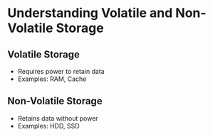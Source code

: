# Understanding Volatile and Non-Volatile Storage

## Volatile Storage
- Requires power to retain data
- Examples: RAM, Cache

## Non-Volatile Storage
- Retains data without power
- Examples: HDD, SSD
